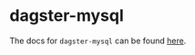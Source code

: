 # dagster-mysql

The docs for `dagster-mysql` can be found
[here](https://docs.dagster.io/_apidocs/libraries/dagster_mysql).
